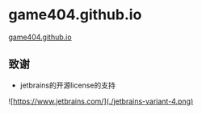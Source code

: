 # game404.github.io

[game404.github.io](https://game404.github.io/)

## 致谢

* jetbrains的开源license的支持

![https://www.jetbrains.com/](./jetbrains-variant-4.png)
